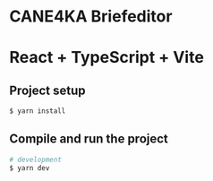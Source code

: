 # CANE4KA Briefeditor

# React + TypeScript + Vite

## Project setup

```bash
$ yarn install
```

## Compile and run the project

```bash
# development
$ yarn dev
```
